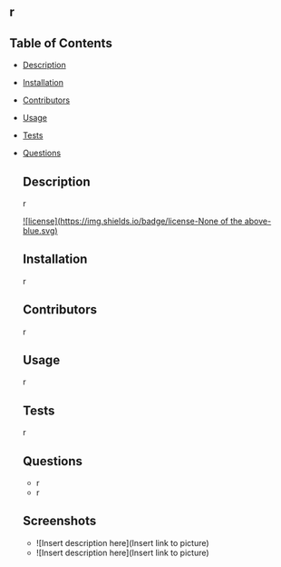 ## r

  
  
 
  ## Table of Contents
- [Description](#description)
- [Installation](#nstallation)
- [Contributors](#contributors)
- [Usage](#usage)
- [Tests](#tests)
- [Questions](#questions)

  ## Description
  r

  
  
  [![license](https://img.shields.io/badge/license-None of the above-blue.svg)](https://shields.io/)

  ## Installation
  r
  ## Contributors
  r
  ## Usage
  r
  ## Tests
  r
  ## Questions
  - r
  - r
 


  ## Screenshots
  - ![Insert description here](Insert link to picture)
  - ![Insert description here](Insert link to picture)

